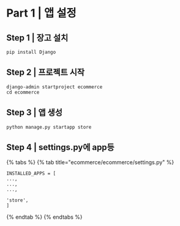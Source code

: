 # Part 1 \| 앱 설정

## **Step 1 \| 장고 설치**

```text
pip install Django
```

## **Step 2 \| 프로젝트 시작**

```text
django-admin startproject ecommerce
cd ecommerce
```

## **Step 3 \| 앱 생성**

```text
python manage.py startapp store
```

## **Step 4 \| settings.py에 app등**

{% tabs %}
{% tab title="ecommerce/ecommerce/settings.py" %}
```text
INSTALLED_APPS = [
...,
...,
...,

'store',
]
```
{% endtab %}
{% endtabs %}




